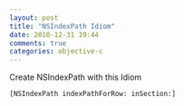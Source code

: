 ```yaml
---
layout: post
title: "NSIndexPath Idiom"
date: 2010-12-31 19:44
comments: true
categories: objective-c 
---
```


Create NSIndexPath with this Idiom


``[NSIndexPath indexPathForRow: inSection:]``

